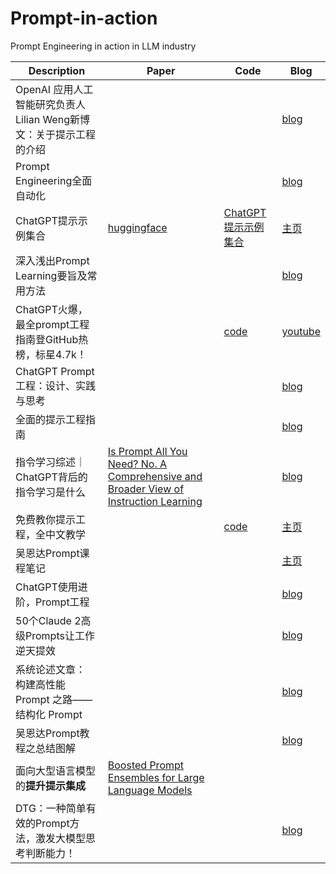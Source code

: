 # Prompt-in-action
Prompt Engineering in action in LLM industry

| Description| Paper | Code | Blog |
| --- | --- | --- | --- |  
| OpenAI 应用人工智能研究负责人Lilian Weng新博文：关于提示工程的介绍 | |  | [blog](https://lilianweng.github.io/posts/2023-03-15-prompt-engineering/) | 
| Prompt Engineering全面自动化 | | | [blog](https://mp.weixin.qq.com/s/aj8Ls463jpF92ssn6Acwzg) | 
| ChatGPT提示示例集合 | [huggingface](https://huggingface.co/datasets/fka/awesome-chatgpt-prompts) | [ChatGPT提示示例集合](https://github.com/f/awesome-chatgpt-prompts/) | [主页](https://prompts.chat) | 
| 深入浅出Prompt Learning要旨及常用方法 | | | [blog](https://mp.weixin.qq.com/s/Wgj1ATMAkL1Gx4dsAlkJZw) | 
| ChatGPT火爆，最全prompt工程指南登GitHub热榜，标星4.7k！| []() | [code](https://github.com/dair-ai/Prompt-Engineering-Guide)| [youtube](https://www.youtube.com/watch?v=dOxUroR57xs) | 
| ChatGPT Prompt工程：设计、实践与思考 | | | [blog](https://mp.weixin.qq.com/s/a8hjzZ_Rzl6pOU1PRAARJQ) | 
| 全面的提示工程指南 | | | [blog](https://www.promptingguide.ai/zh) | 
| 指令学习综述｜ChatGPT背后的指令学习是什么 | [Is Prompt All You Need? No. A Comprehensive and Broader View of Instruction Learning](https://arxiv.org/pdf/2303.10475v2.pdf) | | [blog](https://mp.weixin.qq.com/s/BK30JkIlshwkdHRjaRCD2g) | 
| 免费教你提示工程，全中文教学 | | [code](https://github.com/LearnPrompt/LearnPrompt) | [主页](https://www.learnprompt.pro/) | 
| 吴恩达Prompt课程笔记 | | | [主页](https://islinxu.github.io/prompt-engineering-note/) | 
| ChatGPT使用进阶，Prompt工程 | | | [blog](https://mp.weixin.qq.com/s/Uy_wX6DsASBDU2f_6qAy-Q) | 
| 50个Claude 2高级Prompts让工作逆天提效 | | | [blog](https://mp.weixin.qq.com/s/cv7U1b2rUdHitTx8CVvFeA) | 
| 系统论述文章： 构建高性能 Prompt 之路——结构化 Prompt | | | [blog](https://mp.weixin.qq.com/s/N9BrkDqvkIHQD7TTnhNk6Q) | 
| 吴恩达Prompt教程之总结图解 | | | [blog](https://mp.weixin.qq.com/s/KECEIHC4ZRQMbSzFd8l1Hw) | 
| 面向大型语言模型的**提升提示集成** | [Boosted Prompt Ensembles for Large Language Models](https://arxiv.org/abs/2304.05970) | | | 
| DTG：一种简单有效的Prompt方法，激发大模型思考判断能力！ | | | [blog](https://mp.weixin.qq.com/s/Eio62_Hn0mML3Pfb3G36cA) | 

